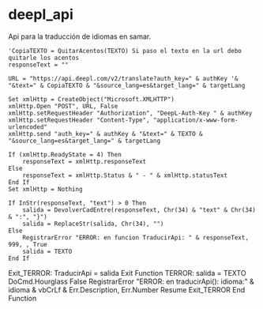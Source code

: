 # deepl_api

Api para la traducción de idiomas en samar.

    'CopiaTEXTO = QuitarAcentos(TEXTO) Si paso el texto en la url debo quitarle los acentos
    responseText = ""

    URL = "https://api.deepl.com/v2/translate?auth_key=" & authKey '& "&text=" & CopiaTEXTO & "&source_lang=es&target_lang=" & targetLang

    Set xmlHttp = CreateObject("Microsoft.XMLHTTP")
    xmlHttp.Open "POST", URL, False
    xmlHttp.setRequestHeader "Authorization", "DeepL-Auth-Key " & authKey
    xmlHttp.setRequestHeader "Content-Type", "application/x-www-form-urlencoded"
    xmlHttp.send "auth_key=" & authKey & "&text=" & TEXTO & "&source_lang=es&target_lang=" & targetLang

    If (xmlHttp.ReadyState = 4) Then
        responseText = xmlHttp.responseText
    Else
        responseText = xmlHttp.Status & " - " & xmlHttp.statusText
    End If
    Set xmlHttp = Nothing

    If InStr(responseText, "text") > 0 Then
        salida = DevolverCadEntre(responseText, Chr(34) & "text" & Chr(34) & ":", "}")
        salida = ReplaceStr(salida, Chr(34), "")
    Else
        RegistrarError "ERROR: en funcion TraducirApi: " & responseText, 999, , True
        salida = TEXTO
    End If

Exit_TERROR:
TraducirApi = salida
Exit Function
TERROR:
salida = TEXTO
DoCmd.Hourglass False
RegistrarError "ERROR: en traducirApi(): idioma:" & idioma & vbCrLf & Err.Description, Err.Number
Resume Exit_TERROR
End Function
